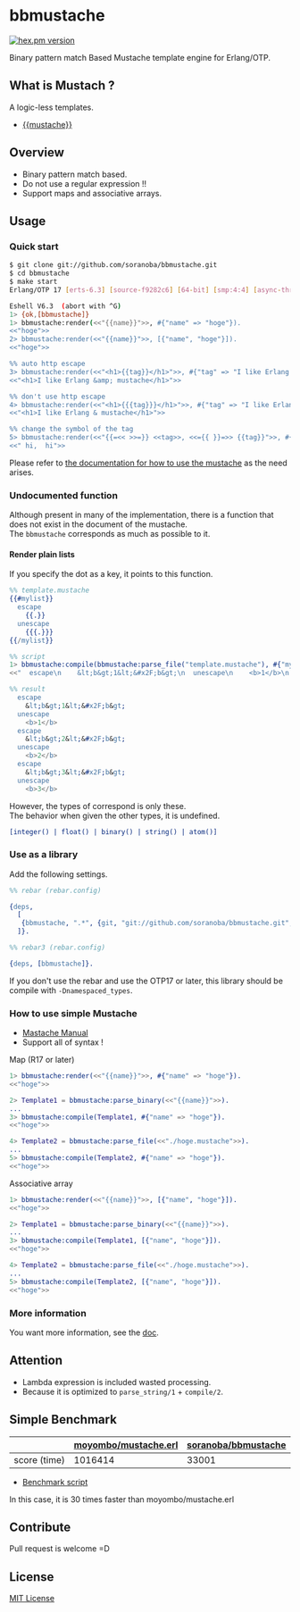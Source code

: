 bbmustache
===========
[![hex.pm version](https://img.shields.io/hexpm/v/bbmustache.svg)](https://hex.pm/packages/bbmustache)

Binary pattern match Based Mustache template engine for Erlang/OTP.

## What is Mustach ?
A logic-less templates.
- [{{mustache}}](http://mustache.github.io/)

## Overview
- Binary pattern match based.
 - Do not use a regular expression !!
- Support maps and associative arrays.

## Usage
### Quick start

```bash
$ git clone git://github.com/soranoba/bbmustache.git
$ cd bbmustache
$ make start
Erlang/OTP 17 [erts-6.3] [source-f9282c6] [64-bit] [smp:4:4] [async-threads:10] [hipe] [kernel-poll:true]

Eshell V6.3  (abort with ^G)
1> {ok,[bbmustache]}
1> bbmustache:render(<<"{{name}}">>, #{"name" => "hoge"}).
<<"hoge">>
2> bbmustache:render(<<"{{name}}">>, [{"name", "hoge"}]).
<<"hoge">>

%% auto http escape
3> bbmustache:render(<<"<h1>{{tag}}</h1>">>, #{"tag" => "I like Erlang & mustache"}).
<<"<h1>I like Erlang &amp; mustache</h1>">>

%% don't use http escape
4> bbmustache:render(<<"<h1>{{{tag}}}</h1>">>, #{"tag" => "I like Erlang & mustache"}).
<<"<h1>I like Erlang & mustache</h1>">>

%% change the symbol of the tag
5> bbmustache:render(<<"{{=<< >>=}} <<tag>>, <<={{ }}=>> {{tag}}">>, #{"tag" => "hi"}).
<<" hi,  hi">>
```
Please refer to [the documentation for how to use the mustache](http://mustache.github.io/mustache.5.html) as the need arises.

### Undocumented function
Although present in many of the implementation, there is a function that does not exist in the document of the mustache.<br />
The `bbmustache` corresponds as much as possible to it.

#### Render plain lists
If you specify the dot as a key, it points to this function.

```erlang
%% template.mustache
{{#mylist}}
  escape
    {{.}}
  unescape
    {{{.}}}
{{/mylist}}

%% script
1> bbmustache:compile(bbmustache:parse_file("template.mustache"), #{"mylist" => ["<b>1</b>", "<b>2</b>", "<b>3</b>"]}).
<<"  escape\n    &lt;b&gt;1&lt;&#x2F;b&gt;\n  unescape\n    <b>1</b>\n  escape\n    &lt;b&gt;2&lt;&#x2F;b&gt;\n  unescape\n   "...>>

%% result
  escape
    &lt;b&gt;1&lt;&#x2F;b&gt;
  unescape
    <b>1</b>
  escape
    &lt;b&gt;2&lt;&#x2F;b&gt;
  unescape
    <b>2</b>
  escape
    &lt;b&gt;3&lt;&#x2F;b&gt;
  unescape
    <b>3</b>
```
However, the types of correspond is only these.<br />
The behavior when given the other types, it is undefined.

```erlang
[integer() | float() | binary() | string() | atom()]
```

### Use as a library
Add the following settings.

```erlang
%% rebar (rebar.config)

{deps,
  [
   {bbmustache, ".*", {git, "git://github.com/soranoba/bbmustache.git", {branch, "master"}}}
  ]}.

%% rebar3 (rebar.config)

{deps, [bbmustache]}.
```

If you don't use the rebar and use the OTP17 or later, this library should be compile with `-Dnamespaced_types`.

### How to use simple Mustache
- [Mastache Manual](http://mustache.github.io/mustache.5.html)
 - Support all of syntax !

Map (R17 or later)
```erlang
1> bbmustache:render(<<"{{name}}">>, #{"name" => "hoge"}).
<<"hoge">>

2> Template1 = bbmustache:parse_binary(<<"{{name}}">>).
...
3> bbmustache:compile(Template1, #{"name" => "hoge"}).
<<"hoge">>

4> Template2 = bbmustache:parse_file(<<"./hoge.mustache">>).
...
5> bbmustache:compile(Template2, #{"name" => "hoge"}).
<<"hoge">>
```

Associative array
```erlang
1> bbmustache:render(<<"{{name}}">>, [{"name", "hoge"}]).
<<"hoge">>

2> Template1 = bbmustache:parse_binary(<<"{{name}}">>).
...
3> bbmustache:compile(Template1, [{"name", "hoge"}]).
<<"hoge">>

4> Template2 = bbmustache:parse_file(<<"./hoge.mustache">>).
...
5> bbmustache:compile(Template2, [{"name", "hoge"}]).
<<"hoge">>
```

### More information
You want more information, see the [doc](doc).

## Attention
- Lambda expression is included wasted processing.
 - Because it is optimized to `parse_string/1` + `compile/2`.

## Simple Benchmark

||[moyombo/mustache.erl](https://github.com/mojombo/mustache.erl)|[soranoba/bbmustache](https://github.com/soranoba/bbmustache)|
|:--|:---|:---|
|score (time) |1016414 |33001|

- [Benchmark script](https://gist.github.com/soranoba/6c4bf489714618366a1c)

In this case, it is 30 times faster than moyombo/mustache.erl

## Contribute
Pull request is welcome =D

## License
[MIT License](LICENSE)

